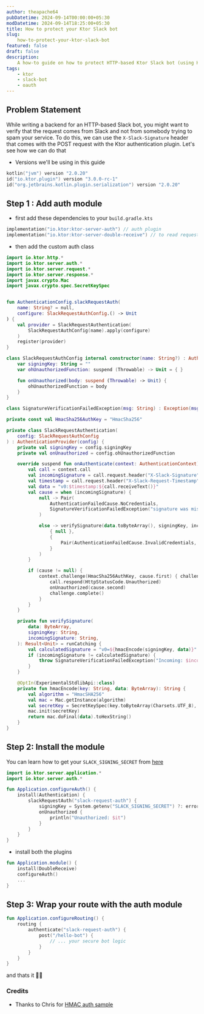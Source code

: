 ```yaml
---
author: theapache64
pubDatetime: 2024-09-14T00:00:00+05:30
modDatetime: 2024-09-14T18:25:00+05:30
title: How to protect your Ktor Slack bot
slug: 
    how-to-protect-your-ktor-slack-bot
featured: false
draft: false
description: 
    A how-to guide on how to protect HTTP-based Ktor Slack bot (using HMAC)
tags:
    - ktor
    - slack-bot
    - oauth
---
```


## Problem Statement
While writing a backend for an HTTP-based Slack bot, you might want to verify that the request comes from Slack and not from somebody trying to spam your service. To do this, we can use the `X-Slack-Signature` header that comes with the POST request  with the Ktor authentication plugin. Let's see how we can do that

- Versions we'll be using in this guide

```kotlin
kotlin("jvm") version "2.0.20"
id("io.ktor.plugin") version "3.0.0-rc-1"
id("org.jetbrains.kotlin.plugin.serialization") version "2.0.20"
```

## Step 1 : Add auth module


- first add these dependencies to your `build.gradle.kts`

```kotlin
implementation("io.ktor:ktor-server-auth") // auth plugin
implementation("io.ktor:ktor-server-double-receive") // to read request body multipe times
```

- then add the custom auth class

```kotlin
import io.ktor.http.*
import io.ktor.server.auth.*
import io.ktor.server.request.*
import io.ktor.server.response.*
import javax.crypto.Mac
import javax.crypto.spec.SecretKeySpec


fun AuthenticationConfig.slackRequestAuth(
    name: String? = null,
    configure: SlackRequestAuthConfig.() -> Unit
) {
    val provider = SlackRequestAuthentication(
        SlackRequestAuthConfig(name).apply(configure)
    )
    register(provider)
}

class SlackRequestAuthConfig internal constructor(name: String?) : AuthenticationProvider.Config(name) {
    var signingKey: String = ""
    var ohUnauthorizedFunction: suspend (Throwable) -> Unit = { }

    fun onUnauthorized(body: suspend (Throwable) -> Unit) {
        ohUnauthorizedFunction = body
    }
}

class SignatureVerificationFailedException(msg: String) : Exception(msg)

private const val HmacSha256AuthKey = "HmacSha256"

private class SlackRequestAuthentication(
    config: SlackRequestAuthConfig
) : AuthenticationProvider(config) {
    private val signingKey = config.signingKey
    private val onUnauthorized = config.ohUnauthorizedFunction

    override suspend fun onAuthenticate(context: AuthenticationContext) {
        val call = context.call
        val incomingSignature = call.request.header("X-Slack-Signature")
        val timestamp = call.request.header("X-Slack-Request-Timestamp")?.toLong()
        val data = "v0:$timestamp:${call.receiveText()}"
        val cause = when (incomingSignature) {
            null -> Pair(
                AuthenticationFailedCause.NoCredentials,
                SignatureVerificationFailedException("signature was missing or empty")
            )

            else -> verifySignature(data.toByteArray(), signingKey, incomingSignature).fold(
                { null },
                {
                    Pair(AuthenticationFailedCause.InvalidCredentials, it)
                }
            )
        }

        if (cause != null) {
            context.challenge(HmacSha256AuthKey, cause.first) { challenge, _ ->
                call.respond(HttpStatusCode.Unauthorized)
                onUnauthorized(cause.second)
                challenge.complete()
            }
        }
    }

    private fun verifySignature(
        data: ByteArray,
        signingKey: String,
        incomingSignature: String,
    ): Result<Unit> = runCatching {
        val calculatedSignature = "v0=${hmacEncode(signingKey, data)}"
        if (incomingSignature != calculatedSignature) {
            throw SignatureVerificationFailedException("Incoming: $incomingSignature, Calculated: $calculatedSignature")
        }
    }

    @OptIn(ExperimentalStdlibApi::class)
    private fun hmacEncode(key: String, data: ByteArray): String {
        val algorithm = "HmacSHA256"
        val mac = Mac.getInstance(algorithm)
        val secretKey = SecretKeySpec(key.toByteArray(Charsets.UTF_8), algorithm)
        mac.init(secretKey)
        return mac.doFinal(data).toHexString()
    }
}
```

## Step 2: Install the module

You can learn how to get your `SLACK_SIGNING_SECRET` from [here](https://api.slack.com/authentication/verifying-requests-from-slack#validating-a-request)

```kotlin
import io.ktor.server.application.*
import io.ktor.server.auth.*

fun Application.configureAuth() {
    install(Authentication) {
        slackRequestAuth("slack-request-auth") {
            signingKey = System.getenv("SLACK_SIGNING_SECRET") ?: error("SLACK_SIGNING_SECRET is missing")
            onUnauthorized {
                println("Unauthorized: $it")
            }
        }
    }
}
```

- install both the plugins

```kotlin
fun Application.module() {
    install(DoubleReceive)
    configureAuth()
    ...
}
```

## Step 3: Wrap your route with the auth module

```kotlin
fun Application.configureRouting() {
    routing {
        authenticate("slack-request-auth") {
            post("/hello-bot") {
                // ... your secure bot logic
            }
        }
    }
}
```
and thats it 🤷‍♂️

### Credits

- Thanks to Chris for [HMAC auth sample](https://github.com/chrsblck/ktor-hmac-auth)
